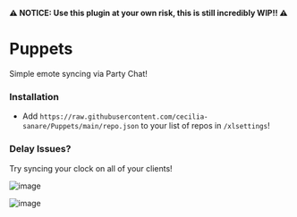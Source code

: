 **⚠️ NOTICE: Use this plugin at your own risk, this is still incredibly WIP!! ⚠️**

# Puppets

Simple emote syncing via Party Chat!

### Installation

- Add `https://raw.githubusercontent.com/cecilia-sanare/Puppets/main/repo.json` to your list of repos in `/xlsettings`!

### Delay Issues?

Try syncing your clock on all of your clients!

![image](https://user-images.githubusercontent.com/9692284/185015211-777076de-8d2e-4c90-a21a-ec1aceb3353c.png)

![image](https://user-images.githubusercontent.com/9692284/185015234-d88880db-0926-4ebd-8071-4003fb8154d7.png)
